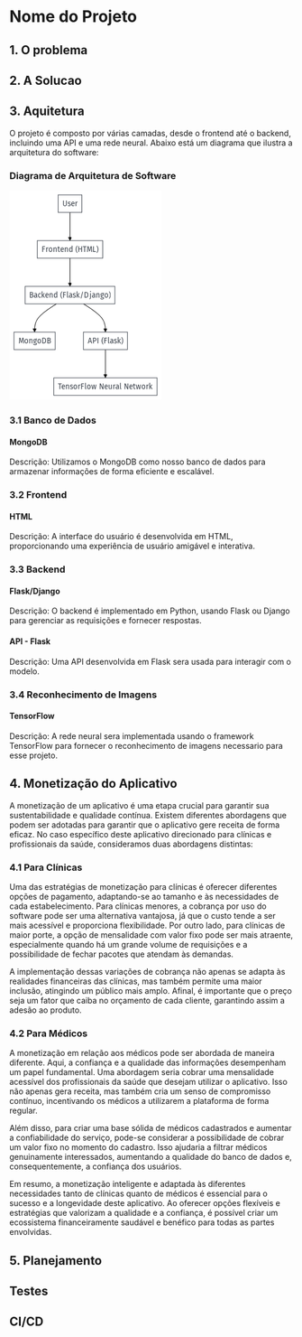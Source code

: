 # Nome do Projeto


## 1. O problema


## 2. A Solucao

## 3. Aquitetura 

<p>O projeto é composto por várias camadas, desde o frontend até o backend, incluindo uma API e uma rede neural. Abaixo está um diagrama que ilustra a arquitetura do software:</p>

### Diagrama de Arquitetura de Software

 !["Diagrama"](imgs/arquitetura.png)

### 3.1 Banco de Dados

#### MongoDB
<p>Descrição: Utilizamos o MongoDB como nosso banco de dados para armazenar informações de forma eficiente e escalável.</p>


### 3.2 Frontend

#### HTML
<p>Descrição: A interface do usuário é desenvolvida em HTML, proporcionando uma experiência de usuário amigável e interativa.</p>


### 3.3 Backend

#### Flask/Django
<p>Descrição: O backend é implementado em Python, usando Flask ou Django para gerenciar as requisições e fornecer respostas.</p>

#### API - Flask
<p>Descrição: Uma API desenvolvida em Flask sera usada para interagir com o modelo.</p>


### 3.4 Reconhecimento de Imagens

#### TensorFlow

<p>Descrição: A rede neural sera implementada usando o framework TensorFlow para fornecer o reconhecimento de imagens necessario para esse projeto.</p>

## 4. Monetização do Aplicativo

<p> A monetização de um aplicativo é uma etapa crucial para garantir sua sustentabilidade e qualidade contínua. Existem diferentes abordagens que podem ser adotadas para garantir que o aplicativo gere receita de forma eficaz. No caso específico deste aplicativo direcionado para clínicas e profissionais da saúde, consideramos duas abordagens distintas:</p>

### 4.1 Para Clínicas

<p> Uma das estratégias de monetização para clínicas é oferecer diferentes opções de pagamento, adaptando-se ao tamanho e às necessidades de cada estabelecimento. Para clínicas menores, a cobrança por uso do software pode ser uma alternativa vantajosa, já que o custo tende a ser mais acessível e proporciona flexibilidade. Por outro lado, para clínicas de maior porte, a opção de mensalidade com valor fixo pode ser mais atraente, especialmente quando há um grande volume de requisições e a possibilidade de fechar pacotes que atendam às demandas.</p>

<p> A implementação dessas variações de cobrança não apenas se adapta às realidades financeiras das clínicas, mas também permite uma maior inclusão, atingindo um público mais amplo. Afinal, é importante que o preço seja um fator que caiba no orçamento de cada cliente, garantindo assim a adesão ao produto.</p>

### 4.2 Para Médicos

<p>A monetização em relação aos médicos pode ser abordada de maneira diferente. Aqui, a confiança e a qualidade das informações desempenham um papel fundamental. Uma abordagem seria cobrar uma mensalidade acessível dos profissionais da saúde que desejam utilizar o aplicativo. Isso não apenas gera receita, mas também cria um senso de compromisso contínuo, incentivando os médicos a utilizarem a plataforma de forma regular.</p>

<p> Além disso, para criar uma base sólida de médicos cadastrados e aumentar a confiabilidade do serviço, pode-se considerar a possibilidade de cobrar um valor fixo no momento do cadastro. Isso ajudaria a filtrar médicos genuinamente interessados, aumentando a qualidade do banco de dados e, consequentemente, a confiança dos usuários.</p>

<p> Em resumo, a monetização inteligente e adaptada às diferentes necessidades tanto de clínicas quanto de médicos é essencial para o sucesso e a longevidade deste aplicativo. Ao oferecer opções flexíveis e estratégias que valorizam a qualidade e a confiança, é possível criar um ecossistema financeiramente saudável e benéfico para todas as partes envolvidas.</p>

## 5. Planejamento

## Testes

## CI/CD
